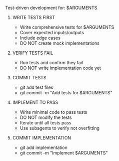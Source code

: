Test-driven development for: $ARGUMENTS

1. WRITE TESTS FIRST
   - Write comprehensive tests for $ARGUMENTS
   - Cover expected inputs/outputs
   - Include edge cases
   - DO NOT create mock implementations

2. VERIFY TESTS FAIL
   - Run tests and confirm they fail
   - DO NOT write implementation code yet

3. COMMIT TESTS
   - git add test files
   - git commit -m "Add tests for $ARGUMENTS"

4. IMPLEMENT TO PASS
   - Write minimal code to pass tests
   - DO NOT modify the tests
   - Iterate until all tests pass
   - Use subagents to verify not overfitting

5. COMMIT IMPLEMENTATION
   - git add implementation
   - git commit -m "Implement $ARGUMENTS"